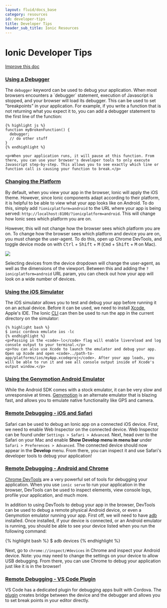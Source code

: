 ```yaml
---
layout: fluid/docs_base
category: resources
id: developer-tips
title: Developer Tips
header_sub_title: Ionic Resources
---
```



# Ionic Developer Tips

<a class="improve-v2-docs" href='https://github.com/ionic-team/ionic-site/edit/master/content/docs/resources/developer-tips/index.md'>
  Improve this doc
</a>

<div id="what-is">

  <section id="using-debugger">
    <h3><a href="#using-debugger">Using a Debugger</a></h3>
    <p>The <code>debugger</code> keyword can be used to debug your application. When most browsers encounters a `debugger` statement, execution of Javascript is stopped, and your browser will load its debugger. This can be used to set "breakpoints" in your application. For example, if you write a function that is not returning what you expect it to, you can add a debugger statement to the first line of the function:</p>

    {% highlight js %}
    function myBrokenFunction() {
      debugger;
      // do other stuff
    }
    {% endhighlight %}

    <p>When your application runs, it will pause at this function. From there, you can use your browser's developer tools to only execute Javascript step-by-step. This allows you to see exactly which line or function call is causing your function to break.</p>
  </section>

  <section id="changing-the-platform">
    <h3><a href="#changing-the-platform">Changing the Platform</a></h3>
    <p>By default, when you view your app in the browser, Ionic will apply the iOS theme. However, since Ionic components adapt according to their platform, it is helpful to be able to view what your app looks like on Android. To do this, simply add <code>?ionicplatform=android</code> to the URL where your app is being served: <code>http://localhost:8100/?ionicplatform=android</code>. This will change how Ionic sees which platform you are on.</p>
    <p>However, this will not change how the browser sees which platform you are on. To change how the browser sees which platform and device you are on, you must change the user-agent. To do this, open up Chrome DevTools, and toggle device mode on with <kbd>Ctrl</kbd> + <kbd>Shift</kbd> + <kbd>M</kbd> (<kbd>Cmd</kbd> + <kbd>Shift</kbd> + <kbd>M</kbd> on Mac).</p>
    <img class="docs-screenshot" src="/img/docs/change-device-platform.png">
    <p>Selecting devices from the device dropdown will change the user-agent, as well as the dimensions of the viewport. Between this and adding the <code>?ionicplatform=android</code> URL param, you can check out how your app will look on a wide number of devices.</p>
  </section>

  <section id="using-ios-simulator">
    <h3><a href="#using-ios-simulator">Using the iOS Simulator</a></h3>
    <p>The iOS simulator allows you to test and debug your app before running it on an actual device. Before it can be used, we need to install <a href="https://developer.apple.com/xcode/download/">Xcode</a>, Apple's IDE. The Ionic <a href="../developer-resources/what-is/#cli">CLI</a> can then be used to run the app in the current directory on the simulator:</p>

    {% highlight bash %}
    $ ionic cordova emulate ios -lc
    {% endhighlight %}
    <p>Passing in the <code>-lc</code> flag will enable livereload and log console output to your terminal.</p>
    <p>You can also use Xcode to launch the emulator and debug your app. Open up Xcode and open <code>../path-to-app/platforms/ios/myApp.xcodeproj</code>. After your app loads, you will be able to run it and see all console output inside of Xcode's output window.</p>

  </section>



  <section id="using-genymotion-android">
    <h3><a href="#using-genymotion-android">Using the Genymotion Android Emulator</a></h3>
    <p>While the Android SDK comes with a stock emulator, it can be very slow and unresponsive at times. <a href="https://www.genymotion.com">Genymotion</a> is an alternate emulator that is blazing fast, and allows you to emulate native functionality like GPS and camera.</p>
  </section>

  <section id="debugging-ios-safari">
    <h3><a href="#debugging-ios-safari">Remote Debugging - iOS and Safari</a></h3>
    <p>Safari can be used to debug an Ionic app on a connected iOS device. First, we need to enable Web Inspector on the connected device. Web Inspector can be found under <code>Settings > Safari > Advanced</code>. Next, head over to the Safari on your Mac and enable <b>Show Develop menu in menu bar</b> under <code>Safari > Preferences > Advanced</code>. The connected device should now appear in the <b>Develop</b> menu. From there, you can inspect it and use Safari's developer tools to debug your application!</p>
  </section>

  <section id="debugging-android-chrome">
    <h3><a href="#debugging-android-chrome">Remote Debugging - Android and Chrome</a></h3>
    <p><a href="https://developers.google.com/web/tools/setup/workspace/setup-devtools">Chrome DevTools</a> are a very powerful set of tools for debugging your application. When you use <code>ionic serve</code> to run your application in the browser, DevTools can be used to inspect elements, view console logs, profile your application, and much more.</p>
    <p>In addition to using DevTools to debug your app in the browser, DevTools can be used to debug a remote physical Android device, or even a Genymotion emulator running your app. First off, we will need to have <a href="http://developer.android.com/tools/help/adb.html">adb</a> installed. Once installed, if your device is connected, or an Android emulator is running, you should be able to see your device listed when you run the following command:</p>
    {% highlight bash %}
    $ adb devices
    {% endhighlight %}
    <p>Next, go to <code>chrome://inspect/#devices</code> in Chrome and inspect your Android device. Note: you may need to change the settings on your device to allow USB debugging. From there, you can use Chrome to debug your application just like it is in the browser!</p>
  </section>


  <section id="debugging-vscode">
    <h3><a href="#debugging-vscode">Remote Debugging - VS Code Plugin</a></h3>
    <p>VS Code has a dedicated plugin for debugging apps built with Cordova. The <a href="https://marketplace.visualstudio.com/items?itemName=vsmobile.cordova-tools">plugin</a> creates bridge between the device and the debugger and allows you to set break points in your editor directly.</p>
  </section>


</div>

<script>
$(document).ready(function() {
  $(function () {

      var setHash = function(urlHash) {
        window.location.hash = (urlHash);
        currentHash = urlHash;
      };

      var currentHash = "#"
      $(document).scroll(function () {
          $('section').each(function () {
              var top = window.pageYOffset;
              var distance = top - $(this).offset().top;
              var hash = '#' + $(this).attr('id');
              if (distance < 20 && distance > -20 && currentHash != hash) {
                setHash(hash);
              }
          });
      });
  });
});
</script>
